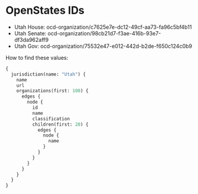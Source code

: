 # OpenStates IDs

* Utah House: ocd-organization/c7625e7e-dc12-49cf-aa73-fa96c5bf4b11
* Utah Senate: ocd-organization/98cb21d7-f3ae-416b-93e7-df3da962aff9
* Utah Gov: ocd-organization/75532e47-e012-442d-b2de-f650c124c0b9

How to find these values:

```graphql
{
  jurisdiction(name: "Utah") {
    name
    url
    organizations(first: 100) {
      edges {
        node {
          id
          name
          classification
          children(first: 20) {
            edges {
              node {
                name
              }
            }
          }
        }
      }
    }
  }
}
```
